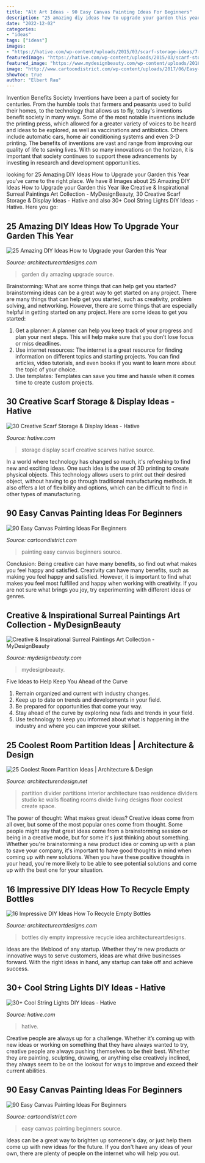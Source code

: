 ```yaml
---
title: "Alt Art Ideas - 90 Easy Canvas Painting Ideas For Beginners"
description: "25 amazing diy ideas how to upgrade your garden this year"
date: "2022-12-02"
categories:
- "ideas"
tags: ["ideas"]
images:
- "https://hative.com/wp-content/uploads/2015/03/scarf-storage-ideas/7-creative-scarf-storage-and-display-ideas.jpg"
featuredImage: "https://hative.com/wp-content/uploads/2015/03/scarf-storage-ideas/7-creative-scarf-storage-and-display-ideas.jpg"
featured_image: "https://www.mydesignbeauty.com/wp-content/uploads/2016/10/inspirational-surreal-paintings-collection-by-mydesignbeauty-7.jpg"
image: "http://www.cartoondistrict.com/wp-content/uploads/2017/06/Easy-Canvas-Painting-Ideas-For-Beginners21-1.jpg"
ShowToc: true
author: "Elbert Rau"
---
```



Invention Benefits Society
Inventions have been a part of society for centuries. From the humble tools that farmers and peasants used to build their homes, to the technology that allows us to fly, today's inventions benefit society in many ways. 
Some of the most notable inventions include the printing press, which allowed for a greater variety of voices to be heard and ideas to be explored, as well as vaccinations and antibiotics. Others include automatic cars, home air conditioning systems and even 3-D printing. 
The benefits of inventions are vast and range from improving our quality of life to saving lives. With so many innovations on the horizon, it is important that society continues to support these advancements by investing in research and development opportunities.

	

		
looking for 25 Amazing DIY Ideas How to Upgrade your Garden this Year you've came to the right place. We have 8 Images about 25 Amazing DIY Ideas How to Upgrade your Garden this Year like Creative &amp; Inspirational Surreal Paintings Art Collection - MyDesignBeauty, 30 Creative Scarf Storage &amp; Display Ideas - Hative and also 30+ Cool String Lights DIY Ideas - Hative. Here you go:
		
    
## 25 Amazing DIY Ideas How To Upgrade Your Garden This Year

<img loading=lazy src="https://www.architectureartdesigns.com/wp-content/uploads/2014/02/1140.jpg" onerror="this.onerror=null;this.src='https://tse3.mm.bing.net/th?id=OIP.yzGUr_6P5i9dGxIEIh_HdwAAAA&amp;pid=15.1';" alt="25 Amazing DIY Ideas How to Upgrade your Garden this Year">

_Source: architectureartdesigns.com_

>garden diy amazing upgrade source. 

	

Brainstorming: What are some things that can help get you started?
brainstorming ideas can be a great way to get started on any project. There are many things that can help get you started, such as creativity, problem solving, and networking. However, there are some things that are especially helpful in getting started on any project. Here are some ideas to get you started:  
1. Get a planner: A planner can help you keep track of your progress and plan your next steps. This will help make sure that you don’t lose focus or miss deadlines. 
2. Use internet resources: The internet is a great resource for finding information on different topics and starting projects. You can find articles, video tutorials, and even books if you want to learn more about the topic of your choice. 
3. Use templates: Templates can save you time and hassle when it comes time to create custom projects.

    
## 30 Creative Scarf Storage &amp; Display Ideas - Hative

<img loading=lazy src="https://hative.com/wp-content/uploads/2015/03/scarf-storage-ideas/7-creative-scarf-storage-and-display-ideas.jpg" onerror="this.onerror=null;this.src='https://tse2.mm.bing.net/th?id=OIP.l2aJPKQK8__Zzwv7XVX_gAHaLI&amp;pid=15.1';" alt="30 Creative Scarf Storage &amp; Display Ideas - Hative">

_Source: hative.com_

>storage display scarf creative scarves hative source. 

	

In a world where technology has changed so much, it's refreshing to find new and exciting ideas. One such idea is the use of 3D printing to create physical objects. This technology allows users to print out their desired object, without having to go through traditional manufacturing methods. It also offers a lot of flexibility and options, which can be difficult to find in other types of manufacturing.

    
## 90 Easy Canvas Painting Ideas For Beginners

<img loading=lazy src="http://www.cartoondistrict.com/wp-content/uploads/2017/06/Easy-Canvas-Painting-Ideas-For-Beginners0201.jpg" onerror="this.onerror=null;this.src='https://tse2.mm.bing.net/th?id=OIP.hI1Tv4Y6Y5t2unCN60fbQgHaLc&amp;pid=15.1';" alt="90 Easy Canvas Painting Ideas For Beginners">

_Source: cartoondistrict.com_

>painting easy canvas beginners source. 

	

Conclusion: Being creative can have many benefits, so find out what makes you feel happy and satisfied.
Creativity can have many benefits, such as making you feel happy and satisfied. However, it is important to find what makes you feel most fulfilled and happy when working with creativity. If you are not sure what brings you joy, try experimenting with different ideas or genres.

    
## Creative &amp; Inspirational Surreal Paintings Art Collection - MyDesignBeauty

<img loading=lazy src="https://www.mydesignbeauty.com/wp-content/uploads/2016/10/inspirational-surreal-paintings-collection-by-mydesignbeauty-7.jpg" onerror="this.onerror=null;this.src='https://tse1.mm.bing.net/th?id=OIP.8sbbApeihtusKbldhUNU9QHaK0&amp;pid=15.1';" alt="Creative &amp; Inspirational Surreal Paintings Art Collection - MyDesignBeauty">

_Source: mydesignbeauty.com_

>mydesignbeauty. 

	

Five Ideas to Help Keep You Ahead of the Curve
1. Remain organized and current with industry changes.
2. Keep up to date on trends and developments in your field.
3. Be prepared for opportunities that come your way.
4. Stay ahead of the curve by exploring new fads and trends in your field.
5. Use technology to keep you informed about what is happening in the industry and where you can improve your skillset.

    
## 25 Coolest Room Partition Ideas | Architecture &amp; Design

<img loading=lazy src="http://cdn.architecturendesign.net/wp-content/uploads/2014/08/559.jpg" onerror="this.onerror=null;this.src='https://tse2.mm.bing.net/th?id=OIP.ezvH4qoRj1glBCBnrbwgYgHaLH&amp;pid=15.1';" alt="25 Coolest Room Partition Ideas | Architecture &amp; Design">

_Source: architecturendesign.net_

>partition divider partitions interior architecture tsao residence dividers studio kc walls floating rooms divide living designs floor coolest create space. 

	

The power of thought: What makes great ideas?
Creative ideas come from all over, but some of the most popular ones come from thought. Some people might say that great ideas come from a brainstorming session or being in a creative mode, but for some it's just thinking about something. Whether you're brainstorming a new product idea or coming up with a plan to save your company, it's important to have good thoughts in mind when coming up with new solutions. When you have these positive thoughts in your head, you're more likely to be able to see potential solutions and come up with the best one for your situation.

    
## 16 Impressive DIY Ideas How To Recycle Empty Bottles

<img loading=lazy src="https://www.architectureartdesigns.com/wp-content/uploads/2013/03/decoration-bottles-diy-ArchitectureArtDesigns-7.jpg" onerror="this.onerror=null;this.src='https://tse3.mm.bing.net/th?id=OIP.jMRhcDaSHdLdfuWguAqdRgHaJ6&amp;pid=15.1';" alt="16 Impressive DIY Ideas How To Recycle Empty Bottles">

_Source: architectureartdesigns.com_

>bottles diy empty impressive recycle idea architectureartdesigns. 

	

Ideas are the lifeblood of any startup. Whether they're new products or innovative ways to serve customers, ideas are what drive businesses forward. With the right ideas in hand, any startup can take off and achieve success.

    
## 30+ Cool String Lights DIY Ideas - Hative

<img loading=lazy src="http://hative.com/wp-content/uploads/2015/01/string-lights-diy-ideas/27-string-lights-diy-ideas.jpg" onerror="this.onerror=null;this.src='https://tse2.mm.bing.net/th?id=OIP.oaoiOre59uFKUhHaYEqeIgHaJ5&amp;pid=15.1';" alt="30+ Cool String Lights DIY Ideas - Hative">

_Source: hative.com_

>hative. 

	

Creative people are always up for a challenge. Whether it’s coming up with new ideas or working on something that they have always wanted to try, creative people are always pushing themselves to be their best. Whether they are painting, sculpting, drawing, or anything else creatively inclined, they always seem to be on the lookout for ways to improve and exceed their current abilities.

    
## 90 Easy Canvas Painting Ideas For Beginners

<img loading=lazy src="http://www.cartoondistrict.com/wp-content/uploads/2017/06/Easy-Canvas-Painting-Ideas-For-Beginners21-1.jpg" onerror="this.onerror=null;this.src='https://tse1.mm.bing.net/th?id=OIP.4OkhfQN4teidQ5dAVEC1JwHaJ4&amp;pid=15.1';" alt="90 Easy Canvas Painting Ideas For Beginners">

_Source: cartoondistrict.com_

>easy canvas painting beginners source. 

	

Ideas can be a great way to brighten up someone's day, or just help them come up with new ideas for the future. If you don't have any ideas of your own, there are plenty of people on the internet who will help you out.

